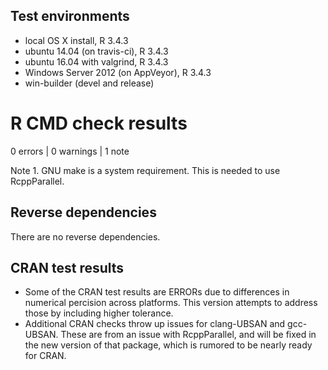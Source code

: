 ## Test environments
* local OS X install, R 3.4.3
* ubuntu 14.04 (on travis-ci), R 3.4.3
* ubuntu 16.04 with valgrind, R 3.4.3
* Windows Server 2012 (on AppVeyor), R 3.4.3
* win-builder (devel and release)

# R CMD check results

0 errors | 0 warnings | 1 note

Note 1. GNU make is a system requirement. This is needed to use RcppParallel.

## Reverse dependencies
There are no reverse dependencies.

## CRAN test results
* Some of the CRAN test results are ERRORs due to differences in numerical percision across platforms. This version attempts to address those by including higher tolerance.
* Additional CRAN checks throw up issues for clang-UBSAN and gcc-UBSAN. These are from an issue with RcppParallel, and will be fixed in the new version of that package, which is rumored to be nearly ready for CRAN.
